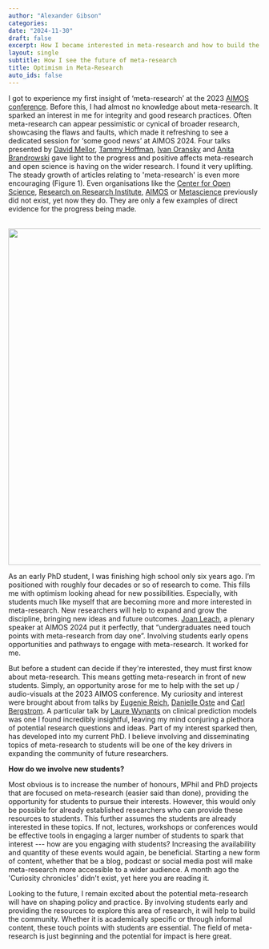 ```yaml
---
author: "Alexander Gibson"
categories:
date: "2024-11-30"
draft: false
excerpt: How I became interested in meta-research and how to build the community by engaging students.
layout: single
subtitle: How I see the future of meta-research
title: Optimism in Meta-Research
auto_ids: false
---
```

I got to experience my first insight of ‘meta-research’ at the 2023 [AIMOS conference](https://aimos.community/). Before this, I had almost no knowledge about meta-research. It sparked an interest in me for integrity and good research practices. Often meta-research can appear pessimistic or cynical of broader research, showcasing the flaws and faults, which made it refreshing to see a dedicated session for ‘some good news’ at AIMOS 2024. Four talks presented by [David Mellor](https://www.cos.io/team/david-mellor), [Tammy Hoffman](https://bond.edu.au/profile/tammy-hoffmann), [Ivan Oransky](https://retractionwatch.com/meet-the-retraction-watch-staff/about/) and [Anita Brandrowski](https://profiles.ucsd.edu/anita.bandrowski) gave light to the progress and positive affects meta-research and open science is having on the wider research. I found it very uplifting. The steady growth of articles relating to 'meta-research' is even more encouraging (Figure 1). Even organisations like the [Center for Open Science](https://www.cos.io/), [Research on Research Institute](https://researchonresearch.org/), [AIMOS](https://aimos.community/) or [Metascience](https://metascience.info/) previously did not exist, yet now they do. They are only a few examples of direct evidence for the progress being made. 

<br>



<img src="{{< blogdown/postref >}}index_files/figure-html/unnamed-chunk-2-1.png" width="672" />

As an early PhD student, I was finishing high school only six years ago. I’m positioned with roughly four decades or so of research to come. This fills me with optimism looking ahead for new possibilities. Especially, with students much like myself that are becoming more and more interested in meta-research. New researchers will help to expand and grow the discipline, bringing new ideas and future outcomes. [Joan Leach](https://cpas.anu.edu.au/people/professor-joan-leach), a plenary speaker at AIMOS 2024 put it perfectly, that “undergraduates need touch points with meta-research from day one”. Involving students early opens opportunities and pathways to engage with meta-research. It worked for me. 


But before a student can decide if they're interested, they must first know about meta-research. This means getting meta-research in front of new students. Simply, an opportunity arose for me to help with the set up / audio-visuals at the 2023 AIMOS conference. My curiosity and interest were brought about from talks by [Eugenie Reich](https://eugeniereichlaw.com/), [Danielle Oste](https://www.linkedin.com/in/danielle-oste-35194729b/?originalSubdomain=au) and [Carl Bergstrom](https://ctbergstrom.com/index.html). A particular talk by [Laure Wynants](https://www.maastrichtuniversity.nl/l-wynants) on clinical prediction models was one I found incredibly insightful, leaving my mind conjuring a plethora of potential research questions and ideas. Part of my interest sparked then, has developed into my current PhD. I believe involving and disseminating topics of meta-research to students will be one of the key drivers in expanding the community of future researchers. 

**How do we involve new students?**

Most obvious is to increase the number of honours, MPhil and PhD projects that are focused on meta-research (easier said than done), providing the opportunity for students to pursue their interests. However, this would only be possible for already established researchers who can provide these resources to students. This further assumes the students are already interested in these topics. If not, lectures, workshops or conferences would be effective tools in engaging a larger number of students to spark that interest --- how are you engaging with students? Increasing the availability and quantity of these events would again, be beneficial. Starting a new form of content, whether that be a blog, podcast or social media post will make meta-research more accessible to a wider audience. A month ago the 'Curiosity chronicles' didn't exist, yet here you are reading it. 

Looking to the future, I remain excited about the potential meta-research will have on shaping policy and practice. By involving students early and providing the resources to explore this area of research, it will help to build the community. Whether it is academically specific or through informal content, these touch points with students are essential. The field of meta-research is just beginning and the potential for impact is here great.
